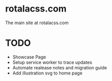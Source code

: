 # rotalacss.com
The main site at rotalacss.com

# TODO
- Showcase Page
- Setup service worker to trace updates
- Automate realease notes and migration guide
- Add illustration svg to home page
